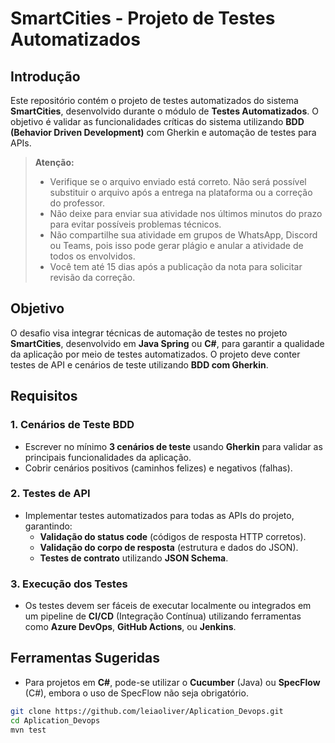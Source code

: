 # SmartCities - Projeto de Testes Automatizados

## Introdução

Este repositório contém o projeto de testes automatizados do sistema **SmartCities**, desenvolvido durante o módulo de **Testes Automatizados**. O objetivo é validar as funcionalidades críticas do sistema utilizando **BDD (Behavior Driven Development)** com Gherkin e automação de testes para APIs.

> **Atenção:**
>
> - Verifique se o arquivo enviado está correto. Não será possível substituir o arquivo após a entrega na plataforma ou a correção do professor.
> - Não deixe para enviar sua atividade nos últimos minutos do prazo para evitar possíveis problemas técnicos.
> - Não compartilhe sua atividade em grupos de WhatsApp, Discord ou Teams, pois isso pode gerar plágio e anular a atividade de todos os envolvidos.
> - Você tem até 15 dias após a publicação da nota para solicitar revisão da correção.

## Objetivo

O desafio visa integrar técnicas de automação de testes no projeto **SmartCities**, desenvolvido em **Java Spring** ou **C#**, para garantir a qualidade da aplicação por meio de testes automatizados. O projeto deve conter testes de API e cenários de teste utilizando **BDD com Gherkin**.

## Requisitos

### 1. Cenários de Teste BDD
- Escrever no mínimo **3 cenários de teste** usando **Gherkin** para validar as principais funcionalidades da aplicação.
- Cobrir cenários positivos (caminhos felizes) e negativos (falhas).

### 2. Testes de API
- Implementar testes automatizados para todas as APIs do projeto, garantindo:
  - **Validação do status code** (códigos de resposta HTTP corretos).
  - **Validação do corpo de resposta** (estrutura e dados do JSON).
  - **Testes de contrato** utilizando **JSON Schema**.

### 3. Execução dos Testes
- Os testes devem ser fáceis de executar localmente ou integrados em um pipeline de **CI/CD** (Integração Contínua) utilizando ferramentas como **Azure DevOps**, **GitHub Actions**, ou **Jenkins**.

## Ferramentas Sugeridas
- Para projetos em **C#**, pode-se utilizar o **Cucumber** (Java) ou **SpecFlow** (C#), embora o uso de SpecFlow não seja obrigatório.


```bash
git clone https://github.com/leiaoliver/Aplication_Devops.git
cd Aplication_Devops
mvn test

